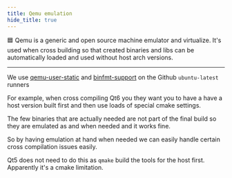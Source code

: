 ```yaml
---
title: Qemu emulation
hide_title: true
---
```


🟦 Qemu is a generic and open source machine emulator and virtualize. It's used when cross building so that created binaries and libs can be automatically loaded and used without host arch versions.

---

We use [qemu-user-static](https://packages.ubuntu.com/noble/qemu-user-static) and [binfmt-support](https://packages.ubuntu.com/noble/binfmt-support) on the Github `ubuntu-latest` runners

For example, when cross compiling Qt6 you they want you to have a have a host version built first and then use loads of special cmake settings.

The few binaries that are actually needed are not part of the final build so they are emulated as and when needed and it works fine.

So by having emulation at hand when needed we can easily handle certain cross compilation issues easily.

Qt5 does not need to do this as `qmake` build the tools for the host first. Apparently it's a cmake limitation.
